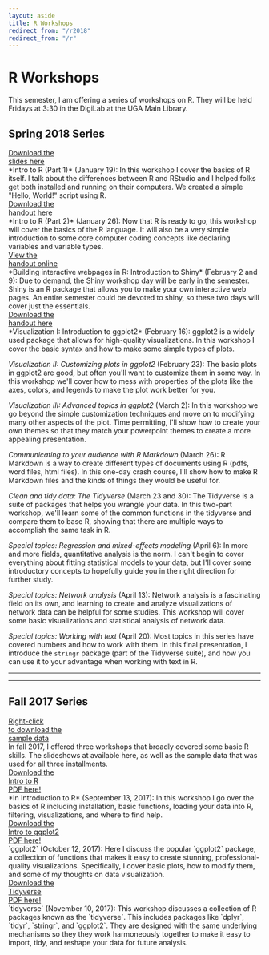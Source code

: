```yaml
---
layout: aside
title: R Workshops
redirect_from: "/r2018"
redirect_from: "/r"
---
```


# R Workshops

This semester, I am offering a series of workshops on R. They will be held Fridays at 3:30 in the DigiLab at the UGA Main Library.

## Spring 2018 Series

<div class="biglink"><a href="/downloads/180119-intro-to-r-part1.pdf" title="download PDF" class="nodot">Download the <br />slides here</a></div>
*Intro to R (Part 1)* (January 19): In this workshop I cover the basics of R itself. I talk about the differences between R and RStudio and I helped folks get both installed and running on their computers. We created a simple "Hello, World!" script using R. 

<div class="biglink"><a href="/downloads/180126-intro-to-r-part2.pdf" title="download PDF" class="nodot">Download the <br />handout here</a></div>
*Intro to R (Part 2)* (January 26): Now that R is ready to go, this workshop will cover the basics of the R language. It will also be a very simple introduction to some core computer coding concepts like declaring variables and variable types. 

<div class="biglink"><a href="https://joeystanley.shinyapps.io/intro_to_shiny/" title="view the e-handout" class="nodot" target = "_blank">View the <br />handout online</a></div>
*Building interactive webpages in R: Introduction to Shiny* (February 2 and 9): Due to demand, the Shiny workshop day will be early in the semester. Shiny is an R package that allows you to make your own interactive web pages. An entire semester could be devoted to shiny, so these two days will cover just the essentials.

<div class="biglink"><a href="/downloads/180216-ggplot2-part1.pdf" title="download PDF" class="nodot">Download the <br />handout here</a></div>
*Visualization I: Introduction to ggplot2* (February 16): ggplot2 is a widely used package that allows for high-quality visualizations. In this workshop I cover the basic syntax and how to make some simple types of plots.

*Visualization II: Customizing plots in ggplot2* (February 23): The basic plots in ggplot2 are good, but often you'll want to customize them in some way. In this workshop we'll cover how to mess with properties of the plots like the axes, colors, and legends to make the plot work better for you.

*Visualization III: Advanced topics in ggplot2* (March 2): In this workshop we go beyond the simple customization techniques and move on to modifying many other aspects of the plot. Time permitting, I'll show how to create your own themes so that they match your powerpoint themes to create a more appealing presentation.

*Communicating to your audience with R Markdown* (March 26): R Markdown is a way to create different types of documents using R (pdfs, word files, html files). In this one-day crash course, I'll show how to make R Markdown files and the kinds of things they would be useful for.

*Clean and tidy data: The Tidyverse* (March 23 and 30): The Tidyverse is a suite of packages that helps you wrangle your data. In this two-part workshop, we'll learn some of the common functions in the tidyverse and compare them to base R, showing that there are multiple ways to accomplish the same task in R.

*Special topics: Regression and mixed-effects modeling* (April 6): In more and more fields, quantitative analysis is the norm. I can't begin to cover everything about fitting statistical models to your data, but I'll cover some introductory concepts to hopefully guide you in the right direction for further study.

*Special topics: Network analysis* (April 13): Network analysis is a fascinating field on its own, and learning to create and analyze visualizations of network data can be helpful for some studies. This workshop will cover some basic visualizations and statistical analysis of network data.  

*Special topics: Working with text* (April 20): Most topics in this series have covered numbers and how to work with them. In this final presentation, I introduce the `stringr` package (part of the Tidyverse suite), and how you can use it to your advantage when working with text in R. 

<hr/>
<hr/>

## Fall 2017 Series

<div class="biglink"><a href="/downloads/menu.csv" title="download data" class="nodot">Right-click<br />to download the<br/>sample data</a></div>
In fall 2017, I offered three workshops that broadly covered some basic R skills. The slideshows at available here, as well as the sample data that was used for all three installments.

<div class="biglink"><a href="/downloads/170912-intro-to-r-handout.pdf" title="download PDF" class="nodot">Download the <br />Intro to R<br/>PDF here!</a></div>
*In Introduction to R* (September 13, 2017): In this workshop I go over the basics of R including installation, basic functions, loading your data into R, filtering, visualizations, and where to find help. 

<div class="biglink"><a href="/downloads/171012-ggplot2_handout.pdf" title="download PDF" class="nodot">Download the <br />Intro to ggplot2<br/>PDF here!</a></div>
`ggplot2` (October 12, 2017): Here I discuss the popular `ggplot2` package, a collection of functions that makes it easy to create stunning, professional-quality visualizations. Specifically, I cover basic plots, how to modify them, and some of my thoughts on data visualization.

<div class="biglink"><a href="/downloads/171110-tidyverse_handout.pdf" title="download PDF" class="nodot">Download the <br />Tidyverse<br/>PDF here!</a></div>
`tidyverse` (November 10, 2017): This workshop discusses a collection of R packages known as the `tidyverse`. This includes packages like `dplyr`, `tidyr`, `stringr`, and `ggplot2`. They are designed with the same underlying mechanisms so they they work harmoneously together to make it easy to import, tidy, and reshape your data for future analysis.

